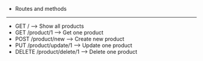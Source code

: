 * <p>Routes and methods </p>
<hr>

* GET / --> Show all products
* GET /product/1 --> Get one product 
* POST /product/new --> Create new product
* PUT /product/update/1 --> Update one product
* DELETE /product/delete/1 --> Delete one product

